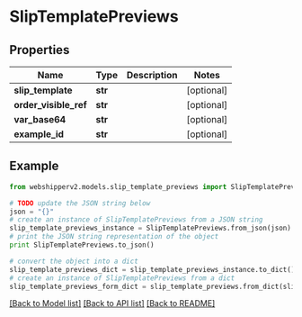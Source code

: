 # SlipTemplatePreviews


## Properties
Name | Type | Description | Notes
------------ | ------------- | ------------- | -------------
**slip_template** | **str** |  | [optional] 
**order_visible_ref** | **str** |  | [optional] 
**var_base64** | **str** |  | [optional] 
**example_id** | **str** |  | [optional] 

## Example

```python
from webshipperv2.models.slip_template_previews import SlipTemplatePreviews

# TODO update the JSON string below
json = "{}"
# create an instance of SlipTemplatePreviews from a JSON string
slip_template_previews_instance = SlipTemplatePreviews.from_json(json)
# print the JSON string representation of the object
print SlipTemplatePreviews.to_json()

# convert the object into a dict
slip_template_previews_dict = slip_template_previews_instance.to_dict()
# create an instance of SlipTemplatePreviews from a dict
slip_template_previews_form_dict = slip_template_previews.from_dict(slip_template_previews_dict)
```
[[Back to Model list]](../README.md#documentation-for-models) [[Back to API list]](../README.md#documentation-for-api-endpoints) [[Back to README]](../README.md)


